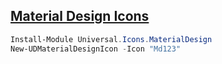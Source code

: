 ## [Material Design Icons](https://react-icons.github.io/react-icons/icons?name=md)

```powershell
Install-Module Universal.Icons.MaterialDesign
New-UDMaterialDesignIcon -Icon "Md123"
```
